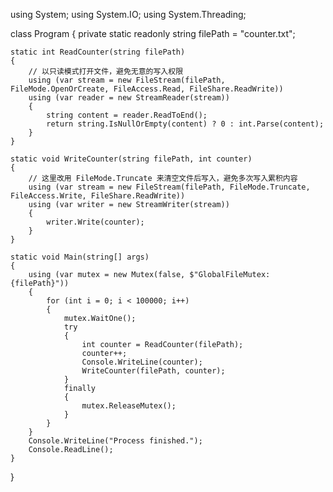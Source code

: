 using System;
using System.IO;
using System.Threading;

class Program
{
    private static readonly string filePath = "counter.txt";

    static int ReadCounter(string filePath)
    {
        // 以只读模式打开文件，避免无意的写入权限
        using (var stream = new FileStream(filePath, FileMode.OpenOrCreate, FileAccess.Read, FileShare.ReadWrite))
        using (var reader = new StreamReader(stream))
        {
            string content = reader.ReadToEnd();
            return string.IsNullOrEmpty(content) ? 0 : int.Parse(content);
        }
    }

    static void WriteCounter(string filePath, int counter)
    {
        // 这里改用 FileMode.Truncate 来清空文件后写入，避免多次写入累积内容
        using (var stream = new FileStream(filePath, FileMode.Truncate, FileAccess.Write, FileShare.ReadWrite))
        using (var writer = new StreamWriter(stream))
        {
            writer.Write(counter);
        }
    }

    static void Main(string[] args)
    {
        using (var mutex = new Mutex(false, $"GlobalFileMutex:{filePath}"))
        {
            for (int i = 0; i < 100000; i++)
            {
                mutex.WaitOne();
                try
                {
                    int counter = ReadCounter(filePath);
                    counter++;
                    Console.WriteLine(counter);
                    WriteCounter(filePath, counter);
                }
                finally
                {
                    mutex.ReleaseMutex();
                }
            }
        }
        Console.WriteLine("Process finished.");
        Console.ReadLine();
    }
}

